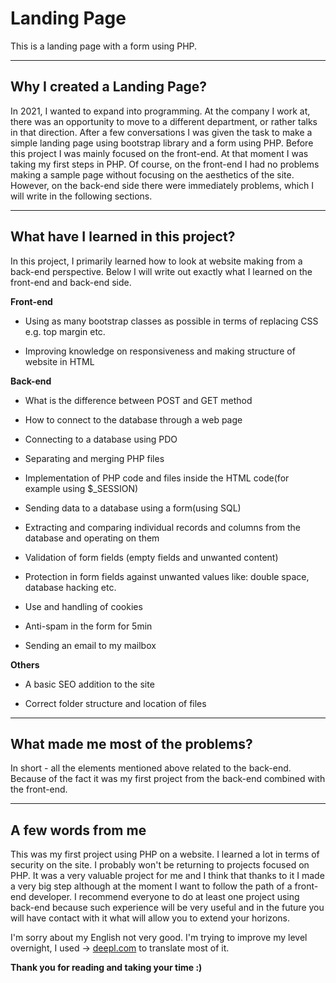 # Landing Page

This is a landing page with a form using PHP.

----

## Why I created a Landing Page?

In 2021, I wanted to expand into programming. At the company I work at, there was an opportunity to move to a different department, or rather talks in that direction. After a few conversations I was given the task to make a simple landing page using bootstrap library and a form using PHP. Before this project I was mainly focused on the front-end. At that moment I was taking my first steps in PHP. Of course, on the front-end I had no problems making a sample page without focusing on the aesthetics of the site. However, on the back-end side there were immediately problems, which I will write in the following sections.

----

## What have I learned in this project?

In this project, I primarily learned how to look at website making from a back-end perspective. Below I will write out exactly what I learned on the front-end and back-end side.

**Front-end**
- Using as many bootstrap classes as possible in terms of replacing CSS e.g. top margin etc.

- Improving knowledge on responsiveness and making structure of website in HTML


**Back-end**
- What is the difference between POST and GET method

- How to connect to the database through a web page

- Connecting to a database using PDO

- Separating and merging PHP files

- Implementation of PHP code and files inside the HTML code(for example using $_SESSION)

- Sending data to a database using a form(using SQL)

- Extracting and comparing individual records and columns from the database and operating on them

- Validation of form fields (empty fields and unwanted content)

- Protection in form fields against unwanted values like: double space, database hacking etc.

- Use and handling of cookies

- Anti-spam in the form for 5min

- Sending an email to my mailbox

**Others**
- A basic SEO addition to the site

- Correct folder structure and location of files

----

## What made me most of the problems?

In short - all the elements mentioned above related to the back-end. Because of the fact it was my first project from the back-end combined with the front-end.

----

## A few words from me

This was my first project using PHP on a website. I learned a lot in terms of security on the site. I probably won't be returning to projects focused on PHP. It was a very valuable project for me and I think that thanks to it I made a very big step although at the moment I want to follow the path of a front-end developer. I recommend everyone to do at least one project using back-end because such experience will be very useful and in the future you will have contact with it what will allow you to extend your horizons.

I'm sorry about my English not very good. I'm trying to improve my level overnight, I used -> [deepl.com](https://www.deepl.com/translator) to translate most of it.

**Thank you for reading and taking your time :)**